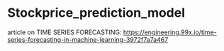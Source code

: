 # Stockprice_prediction_model

article on TIME SERIES FORECASTING: https://engineering.99x.io/time-series-forecasting-in-machine-learning-3972f7a7a467
